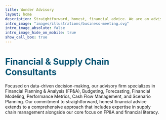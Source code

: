 ```yaml
---
title: Wonder Advisory
layout: home
description: Straightforward, honest, financial advice. We are an advisory firm that focuses on financial planning and analysis (FP&A) and overall financial literacy.
intro_image: "images/illustrations/business-meeting.svg"
intro_image_absolute: false
intro_image_hide_on_mobile: true
show_call_box: true
---
```


<h1 style="color: #035373;">Financial & Supply Chain Consultants</h1>

Focused on data-driven decision-making, our advisory firm specializes in Financial Planning & Analysis (FP&A), Budgeting, Forecasting, Financial Modeling, Performance Metrics, Cash Flow Management, and Scenario Planning. Our commitment to straightforward, honest financial advice extends to a comprehensive approach that includes expertise in supply chain management alongside our core focus on FP&A and financial literacy.

<!-- Slogan -->
<!-- Excel in Every Equation: Wonder Advisory, Your Beacon for Strategic Financial Guidance -->